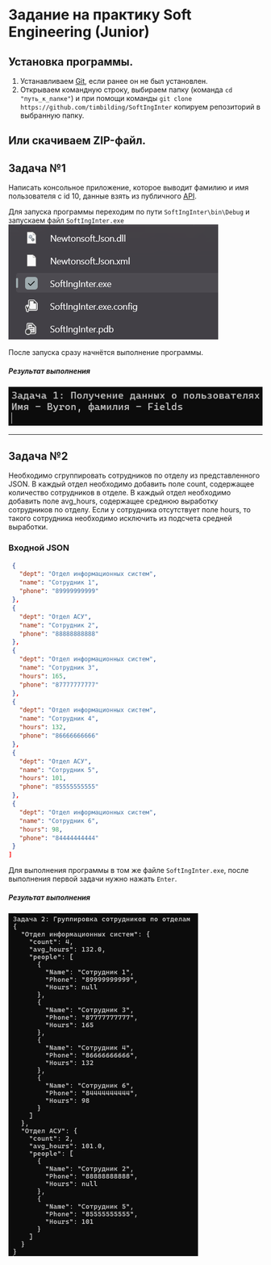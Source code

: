 # Задание на практику Soft Engineering (Junior)
## Установка программы.
1. Устанавливаем [Git](https://git-scm.com/), если ранее он не был установлен.
2. Открываем командную строку, выбираем папку (команда `cd "путь_к_папке"`) и при помощи команды `git clone https://github.com/timbilding/SoftIngInter` копируем репозиторий в выбранную папку.
   
Или скачиваем ZIP-файл.
---
## Задача №1
Написать консольное приложение, которое выводит фамилию и имя пользователя с id 10, данные взять из публичного [API](https://reqres.in).

Для запуска программы переходим по пути `SoftIngInter\bin\Debug` и запускаем файл `SoftIngInter.exe`
![Запуск](image/image.png)

После запуска сразу начнётся выполнение программы.
##### Результат выполнения
![alt text](image/image-1.png)

---
## Задача №2
Необходимо сгруппировать сотрудников по отделу из представленного JSON. В каждый отдел необходимо добавить поле count, содержащее количество сотрудников в отделе. В каждый отдел необходимо добавить поле avg_hours, содержащее среднюю выработку сотрудников по отделу. Если у сотрудника отсутствует поле hours, то такого сотрудника необходимо исключить из подсчета средней выработки. 
 
 ### Входной JSON
 ```json [
  {
    "dept": "Отдел информационных систем",
    "name": "Сотрудник 1",
    "phone": "89999999999"
  },
  {
    "dept": "Отдел АСУ",
    "name": "Сотрудник 2",
    "phone": "88888888888"
  },
  {
    "dept": "Отдел информационных систем",
    "name": "Сотрудник 3",
    "hours": 165,
    "phone": "87777777777"
  },
  {
    "dept": "Отдел информационных систем",
    "name": "Сотрудник 4",
    "hours": 132,
    "phone": "86666666666"
  },
  {
    "dept": "Отдел АСУ",
    "name": "Сотрудник 5",
    "hours": 101,
    "phone": "85555555555"
  },
  {
    "dept": "Отдел информационных систем",
    "name": "Сотрудник 6",
    "hours": 98,
    "phone": "84444444444"
  }
]
```
Для выполнения программы в том же файле `SoftIngInter.exe`, после выполнения первой задачи нужно нажать `Enter`. 
##### Результат выполнения
![Результат2](image/image-2.png)
